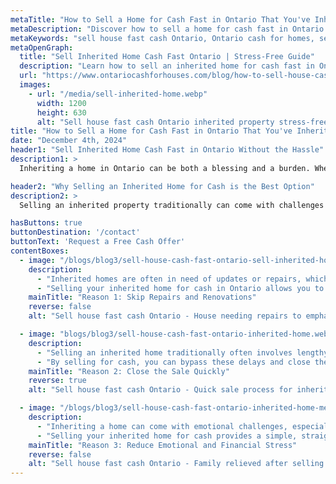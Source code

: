 ```yaml
---
metaTitle: "How to Sell a Home for Cash Fast in Ontario That You've Inherited Without Stress"
metaDescription: "Discover how to sell a home for cash fast in Ontario that you've inherited. Avoid stress and simplify the process with our expert tips and guidance."
metaKeywords: "sell house fast cash Ontario, Ontario cash for homes, sell inherited home cash fast Ontario, cash home buyers Ontario, sell inherited property Ontario"
metaOpenGraph:
  title: "Sell Inherited Home Cash Fast Ontario | Stress-Free Guide"
  description: "Learn how to sell an inherited home for cash fast in Ontario. Simplify the process and avoid stress with our practical, step-by-step guide."
  url: "https://www.ontariocashforhouses.com/blog/how-to-sell-house-cash-fast-ontario-for-inherited-home"
  images:
    - url: "/media/sell-inherited-home.webp"
      width: 1200
      height: 630
      alt: "Sell house fast cash Ontario inherited property stress-free"
title: "How to Sell a Home for Cash Fast in Ontario That You've Inherited Without Stress"
date: "December 4th, 2024"
header1: "Sell Inherited Home Cash Fast in Ontario Without the Hassle"
description1: >
  Inheriting a home in Ontario can be both a blessing and a burden. Whether it’s due to probate, repairs, or emotional ties, selling an inherited property can feel overwhelming. The good news is that you can sell the home for cash quickly and without stress. Selling your house fast cash in Ontario ensures a smooth and efficient process. This guide will walk you through the key reasons why selling for cash is the ideal choice for inherited properties in Ontario.

header2: "Why Selling an Inherited Home for Cash is the Best Option"
description2: >
  Selling an inherited property traditionally can come with challenges like costly repairs, prolonged timelines, and emotional decisions. Opting for a cash sale simplifies the process, allowing you to skip the hassle of listing, showing, and waiting for buyers. By working with Ontario cash for homes experts, you can secure a fast, fair offer and move forward without delays.

hasButtons: true
buttonDestination: '/contact'
buttonText: 'Request a Free Cash Offer'
contentBoxes:
  - image: "/blogs/blog3/sell-house-cash-fast-ontario-sell-inherited-home-3.webp"
    description: 
      - "Inherited homes are often in need of updates or repairs, which can be expensive and time-consuming. From fixing leaky roofs to upgrading outdated features, the costs can add up quickly and delay the sale process."
      - "Selling your inherited home for cash in Ontario allows you to avoid these expenses entirely. Cash buyers purchase properties as-is, meaning you won’t have to worry about making any repairs. Selling your house fast cash in Ontario is an ideal solution for those looking to save time and money while moving forward with ease."
    mainTitle: "Reason 1: Skip Repairs and Renovations"
    reverse: false
    alt: "Sell house fast cash Ontario - House needing repairs to emphasize selling as-is"

  - image: "blogs/blog3/sell-house-cash-fast-ontario-inherited-home.webp"
    description: 
      - "Selling an inherited home traditionally often involves lengthy timelines due to listing, staging, and waiting for offers. This can be especially difficult if you live far from the property or need to settle the estate quickly."
      - "By selling for cash, you can bypass these delays and close the deal in as little as a week. Ontario cash for homes buyers streamline the process, ensuring you get a quick and hassle-free transaction while avoiding the stress of traditional real estate sales."
    mainTitle: "Reason 2: Close the Sale Quickly"
    reverse: true
    alt: "Sell house fast cash Ontario - Quick sale process for inherited home"

  - image: "/blogs/blog3/sell-house-cash-fast-ontario-inherited-home-meeting.jpeg"
    description: 
      - "Inheriting a home can come with emotional challenges, especially if the property has sentimental value or is tied to a loved one’s memory. Adding the stress of selling traditionally can make the process even harder."
      - "Selling your inherited home for cash provides a simple, straightforward option that minimizes stress. Ontario cash for homes buyers understand the unique circumstances of inherited properties and work to make the sale as seamless as possible, giving you the peace of mind you deserve."
    mainTitle: "Reason 3: Reduce Emotional and Financial Stress"
    reverse: false
    alt: "Sell house fast cash Ontario - Family relieved after selling an inherited home"
---
```

